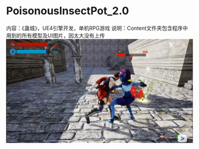 # PoisonousInsectPot_2.0
内容：《蛊城》，UE4引擎开发，单机RPG游戏
说明：Content文件夹包含程序中用到的所有模型及UI图片，因太大没有上传
![Image text](https://github.com/LightBoatA/PoisonousInsectPot_2.0/blob/main/ScreenShot01.png)
